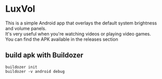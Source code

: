 # LuxVol
This is a simple Android app that overlays the default system brightness and volume panels.<br>
It's very useful when you're watching videos or playing video games.<br>
You can find the APK available in the releases section

## build apk with Buildozer
```
buildozer init
buildozer -v android debug
```
